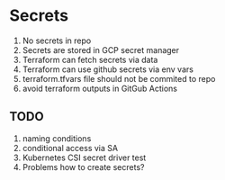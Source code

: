 # Secrets

1. No secrets in repo
2. Secrets are stored in GCP secret manager
3. Terraform can fetch secrets via data
4. Terraform can use github secrets via env vars
5. terraform.tfvars file should not be commited to repo
6. avoid terraform outputs in GitGub Actions

## TODO

1. naming conditions
2. conditional access via SA
3. Kubernetes CSI secret driver test
4. Problems how to create secrets?
